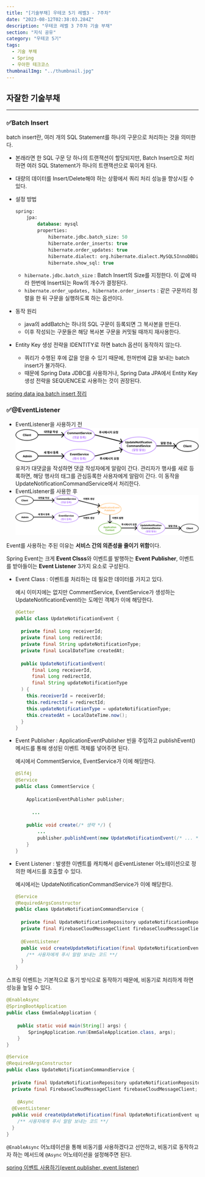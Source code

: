 ```yaml
---
title: "[기술부채] 우테코 5기 레벨3 - 7주차"
date: "2023-08-12T02:38:03.284Z"
description: "우테코 레벨 3 7주차 기술 부채"
section: "지식 공유" 
category: "우테코 5기"
tags:
  - 기술 부채
  - Spring
  - 우아한 테크코스
thumbnailImg: "../thumbnail.jpg"
---
```


## 자잘한 기술부채

---

### ✅Batch Insert

batch insert란, 여러 개의 SQL Statement를 하나의 구문으로 처리하는 것을 의미한다.

- 본래라면 한 SQL 구문 당 하나의 트랜잭션이 할당되지만, Batch Insert으로 처리하면 여러 SQL Statement가 하나의 트랜잭션으로 묶이게 된다.
- 대량의 데이터를 Insert/Delete해야 하는 상황에서 쿼리 처리 성능을 향상시킬 수 있다.
- 설정 방법

  ```sql
  spring:
      jpa:
          database: mysql
          properties:
              hibernate.jdbc.batch_size: 50
              hibernate.order_inserts: true
              hibernate.order_updates: true
              hibernate.dialect: org.hibernate.dialect.MySQL5InnoDBDialect
              hibernate.show_sql: true
  ```

  - `hibernate.jdbc.batch_size` : Batch Insert의 Size를 지정한다. 이 값에 따라 한번에 Insert되는 Row의 개수가 결정된다.
  - `hibernate.order_updates, hibernate.order_inserts` : 같은 구문끼리 정렬을 한 뒤 구문을 실행하도록 하는 옵션이다.

- 동작 원리
  - java의 addBatch는 하나의 SQL 구문이 등록되면 그 복사본을 만든다.
  - 이후 작성되는 구문들은 해당 복사본 구문을 커밋될 때까지 재사용한다.
- Entity Key 생성 전략을 IDENTITY로 하면 batch 옵션이 동작하지 않는다.
  - 쿼리가 수행된 후에 값을 얻을 수 있기 때문에, 한꺼번에 값을 보내는 batch insert가 불가하다.
  - 때문에 Spring Data JDBC를 사용하거나, Spring Data JPA에서 Entity Key 생성 전략을 SEQUENCE로 사용하는 것이 권장된다.

[spring data jpa batch insert 정리](https://velog.io/@rainmaker007/spring-data-jpa-batch-insert-정리)

### ✅@EventListener

- EventListener을 사용하기 전
  ![Untitled](before.png)
  유저가 대댓글을 작성하면 댓글 작성자에게 알람이 간다. 관리자가 행사를 새로 등록하면, 해당 행사의 태그를 관심등록한 사용자에게 알람이 간다.
  이 동작을 UpdateNotificationCommandService에서 처리한다.
- EventListener를 사용한 후
  ![Untitled](after.png)

Event를 사용하는 주된 이유는 **서비스 간의 의존성을 줄이기 위함**이다.

Spring Event는 크게 **Event Clsss**와 이벤트를 발행하는 **Event Publisher**, 이벤트를 받아들이는 **Event Listener** 3가지 요소로 구성된다.

- Event Class : 이벤트를 처리하는 데 필요한 데이터를 가지고 있다.

  예시 이미지에는 없지만 CommentService, EventService가 생성하는 UpdateNotificationEvent라는 도메인 객체가 이에 해당한다.

  ```java
  @Getter
  public class UpdateNotificationEvent {

    private final Long receiverId;
    private final Long redirectId;
    private final String updateNotificationType;
    private final LocalDateTime createdAt;

    public UpdateNotificationEvent(
        final Long receiverId,
        final Long redirectId,
        final String updateNotificationType
    ) {
      this.receiverId = receiverId;
      this.redirectId = redirectId;
      this.updateNotificationType = updateNotificationType;
      this.createdAt = LocalDateTime.now();
    }
  }
  ```

- Event Publisher : ApplicationEventPublisher 빈을 주입하고 publishEvent() 메서드를 통해 생성된 이벤트 객체를 넣어주면 된다.

  예시에서 CommentService, EventService가 이에 해당한다.

  ```java
  @Slf4j
  @Service
  public class CommentService {

      ApplicationEventPublisher publisher;

  		...

      public void create(/* 생략 */) {
          ...
          publisher.publishEvent(new UpdateNotificationEvent(/* ... */));
      }
  }
  ```

- Event Listener : 발생한 이벤트를 캐치해서 @EventListener 어노테이션으로 정의한 메서드를 호출할 수 있다.

  예시에서는 UpdateNotificationCommandService가 이에 해당한다.

  ```java
  @Service
  @RequiredArgsConstructor
  public class UpdateNotificationCommandService {

    private final UpdateNotificationRepository updateNotificationRepository;
    private final FirebaseCloudMessageClient firebaseCloudMessageClient;

    @EventListener
    public void createUpdateNotification(final UpdateNotificationEvent updateNotificationEvent) {
      /** 사용자에게 푸시 알람 보내는 코드 **/
    }
  }
  ```

스프링 이벤트는 기본적으로 동기 방식으로 동작하기 때문에, 비동기로 처리하게 하면 성능을 높일 수 있다.

```java
@EnableAsync
@SpringBootApplication
public class EmmSaleApplication {

	public static void main(String[] args) {
		SpringApplication.run(EmmSaleApplication.class, args);
	}
}
```

```java
@Service
@RequiredArgsConstructor
public class UpdateNotificationCommandService {

  private final UpdateNotificationRepository updateNotificationRepository;
  private final FirebaseCloudMessageClient firebaseCloudMessageClient;

	@Async
  @EventListener
  public void createUpdateNotification(final UpdateNotificationEvent updateNotificationEvent) {
    /** 사용자에게 푸시 알람 보내는 코드 **/
  }
}
```

`@EnableAsync` 어노테이션을 통해 비동기를 사용하겠다고 선언하고, 비동기로 동작하고자 하는 메서드에 `@Async` 어노테이션을 설정해주면 된다.

[spring 이벤트 사용하기(event publisher, event listener)](https://wildeveloperetrain.tistory.com/217)
